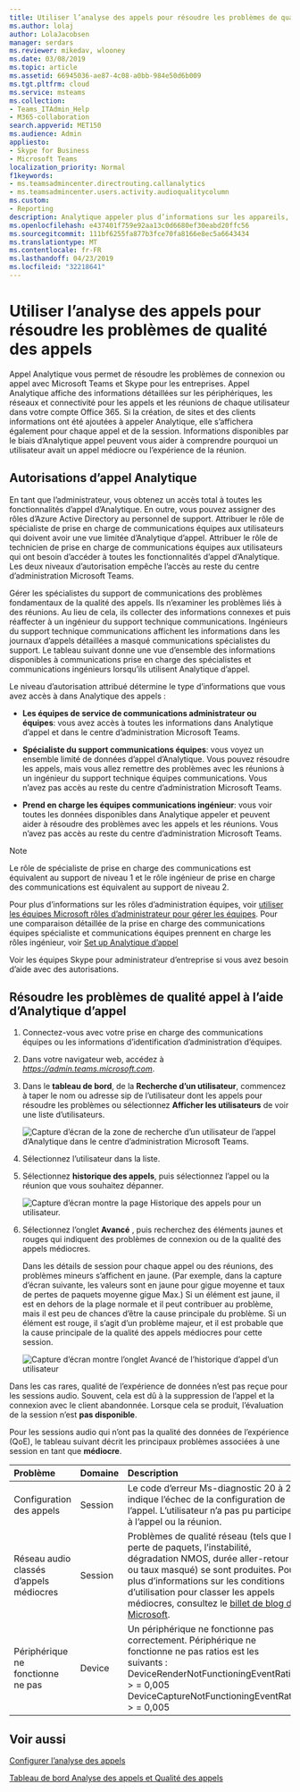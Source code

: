 ```yaml
---
title: Utiliser l’analyse des appels pour résoudre les problèmes de qualité des appels
ms.author: lolaj
author: LolaJacobsen
manager: serdars
ms.reviewer: mikedav, wlooney
ms.date: 03/08/2019
ms.topic: article
ms.assetid: 66945036-ae87-4c08-a0bb-984e50d6b009
ms.tgt.pltfrm: cloud
ms.service: msteams
ms.collection:
- Teams_ITAdmin_Help
- M365-collaboration
search.appverid: MET150
ms.audience: Admin
appliesto:
- Skype for Business
- Microsoft Teams
localization_priority: Normal
f1keywords:
- ms.teamsadmincenter.directrouting.callanalytics
- ms.teamsadmincenter.users.activity.audioqualitycolumn
ms.custom:
- Reporting
description: Analytique appeler plus d’informations sur les appareils, les réseaux et connectivité permet de résoudre les problèmes d’utilisateur avec Microsoft Teams et Skype pour les réunions et les appels professionnels.
ms.openlocfilehash: e437401f759e92aa13c0d6680ef30eabd20ffc56
ms.sourcegitcommit: 111bf6255fa877b3fce70fa8166e8ec5a6643434
ms.translationtype: MT
ms.contentlocale: fr-FR
ms.lasthandoff: 04/23/2019
ms.locfileid: "32218641"
---
```

# <a name="use-call-analytics-to-troubleshoot-poor-call-quality"></a>Utiliser l’analyse des appels pour résoudre les problèmes de qualité des appels

Appel Analytique vous permet de résoudre les problèmes de connexion ou appel avec Microsoft Teams et Skype pour les entreprises. Appel Analytique affiche des informations détaillées sur les périphériques, les réseaux et connectivité pour les appels et les réunions de chaque utilisateur dans votre compte Office 365. Si la création, de sites et des clients informations ont été ajoutées à appeler Analytique, elle s’affichera également pour chaque appel et de la session. Informations disponibles par le biais d’Analytique appel peuvent vous aider à comprendre pourquoi un utilisateur avait un appel médiocre ou l’expérience de la réunion. 
  
## <a name="call-analytics-permissions"></a>Autorisations d’appel Analytique

En tant que l’administrateur, vous obtenez un accès total à toutes les fonctionnalités d’appel d’Analytique. En outre, vous pouvez assigner des rôles d’Azure Active Directory au personnel de support. Attribuer le rôle de spécialiste de prise en charge de communications équipes aux utilisateurs qui doivent avoir une vue limitée d’Analytique d’appel. Attribuer le rôle de technicien de prise en charge de communications équipes aux utilisateurs qui ont besoin d’accéder à toutes les fonctionnalités d’appel d’Analytique. Les deux niveaux d’autorisation empêche l’accès au reste du centre d’administration Microsoft Teams.

Gérer les spécialistes du support de communications des problèmes fondamentaux de la qualité des appels. Ils n’examiner les problèmes liés à des réunions. Au lieu de cela, ils collecter des informations connexes et puis réaffecter à un ingénieur du support technique communications. Ingénieurs du support technique communications affichent les informations dans les journaux d’appels détaillées a masqué communications spécialistes du support. Le tableau suivant donne une vue d’ensemble des informations disponibles à communications prise en charge des spécialistes et communications ingénieurs lorsqu’ils utilisent Analytique d’appel.

Le niveau d’autorisation attribué détermine le type d’informations que vous avez accès à dans Analytique des appels :
  
- **Les équipes de service de communications administrateur ou équipes**: vous avez accès à toutes les informations dans Analytique d’appel et dans le centre d’administration Microsoft Teams.
    
- **Spécialiste du support communications équipes**: vous voyez un ensemble limité de données d’appel d’Analytique. Vous pouvez résoudre les appels, mais vous allez remettre des problèmes avec les réunions à un ingénieur du support technique équipes communications. Vous n’avez pas accès au reste du centre d’administration Microsoft Teams.
    
- **Prend en charge les équipes communications ingénieur**: vous voir toutes les données disponibles dans Analytique appeler et peuvent aider à résoudre des problèmes avec les appels et les réunions. Vous n’avez pas accès au reste du centre d’administration Microsoft Teams.
    
> [!NOTE]
> Le rôle de spécialiste de prise en charge des communications est équivalent au support de niveau 1 et le rôle ingénieur de prise en charge des communications est équivalent au support de niveau 2.

Pour plus d’informations sur les rôles d’administration équipes, voir [utiliser les équipes Microsoft rôles d’administrateur pour gérer les équipes](using-admin-roles.md). Pour une comparaison détaillée de la prise en charge des communications équipes spécialiste et communications équipes prennent en charge les rôles ingénieur, voir [Set up Analytique d’appel](set-up-call-analytics.md#set-call-analytics-permissions) 
  
Voir les équipes Skype pour administrateur d’entreprise si vous avez besoin d’aide avec des autorisations.
  
## <a name="troubleshoot-call-quality-problems-using-call-analytics"></a>Résoudre les problèmes de qualité appel à l’aide d’Analytique d’appel

1. Connectez-vous avec votre prise en charge des communications équipes ou les informations d’identification d’administration d’équipes.

2. Dans votre navigateur web, accédez à *https://admin.teams.microsoft.com*.
    
3. Dans le **tableau de bord**, de la **Recherche d’un utilisateur**, commencez à taper le nom ou adresse sip de l’utilisateur dont les appels pour résoudre les problèmes ou sélectionnez **Afficher les utilisateurs** de voir une liste d’utilisateurs.
    
    ![Capture d’écran de la zone de recherche d’un utilisateur de l’appel d’Analytique dans le centre d’administration Microsoft Teams.](media/use-call-analytics-to-troubleshoot-image-1.png)
  
4. Sélectionnez l’utilisateur dans la liste.

5. Sélectionnez **historique des appels**, puis sélectionnez l’appel ou la réunion que vous souhaitez dépanner.
    
    ![Capture d’écran montre la page Historique des appels pour un utilisateur.](media/use-call-analytics-to-troubleshoot-image-2.png)
  
6. Sélectionnez l’onglet **Avancé** , puis recherchez des éléments jaunes et rouges qui indiquent des problèmes de connexion ou de la qualité des appels médiocres.
    
    Dans les détails de session pour chaque appel ou des réunions, des problèmes mineurs s’affichent en jaune. (Par exemple, dans la capture d’écran suivante, les valeurs sont en jaune pour gigue moyenne et taux de pertes de paquets moyenne gigue Max.) Si un élément est jaune, il est en dehors de la plage normale et il peut contribuer au problème, mais il est peu de chances d’être la cause principale du problème. Si un élément est rouge, il s’agit d’un problème majeur, et il est probable que la cause principale de la qualité des appels médiocres pour cette session. 
    
    ![Capture d’écran montre l’onglet Avancé de l’historique d’appel d’un utilisateur ](media/use-call-analytics-to-troubleshoot-image-3.png)
  
Dans les cas rares, qualité de l’expérience de données n’est pas reçue pour les sessions audio. Souvent, cela est dû à la suppression de l’appel et la connexion avec le client abandonnée. Lorsque cela se produit, l’évaluation de la session n’est **pas disponible**.
  
Pour les sessions audio qui n’ont pas la qualité des données de l’expérience (QoE), le tableau suivant décrit les principaux problèmes associées à une session en tant que **médiocre**.
  
|**Problème**|**Domaine**|**Description**|
|:-----|:-----|:-----|
|Configuration des appels  <br/> |Session  <br/> |Le code d’erreur Ms-diagnostic 20 à 29 indique l’échec de la configuration de l’appel. L’utilisateur n’a pas pu participer à l’appel ou la réunion.  <br/> |
|Réseau audio classés d’appels médiocres  <br/> |Session  <br/> |Problèmes de qualité réseau (tels que la perte de paquets, l’instabilité, dégradation NMOS, durée aller-retour ou taux masqué) se sont produites. Pour plus d’informations sur les conditions d’utilisation pour classer les appels médiocres, consultez le [billet de blog de Microsoft](https://go.microsoft.com/fwlink/p/?linkid=852133).  <br/> |
|Périphérique ne fonctionne ne pas  <br/> |Device  <br/> | Un périphérique ne fonctionne pas correctement. Périphérique ne fonctionne ne pas ratios est les suivants : <br/>  DeviceRenderNotFunctioningEventRatio > = 0,005 <br/>  DeviceCaptureNotFunctioningEventRatio > = 0,005 <br/> |
   
## <a name="related-topics"></a>Voir aussi
[Configurer l’analyse des appels](set-up-call-analytics.md)

[Tableau de bord Analyse des appels et Qualité des appels](difference-between-call-analytics-and-call-quality-dashboard.md)

  
 
